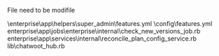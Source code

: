 File need to be modifile

\enterprise\app\helpers\super_admin\features.yml
\config\features.yml
enterprise\app\jobs\enterprise\internal\check_new_versions_job.rb
enterprise\app\services\internal\reconcile_plan_config_service.rb
lib\chatwoot_hub.rb
